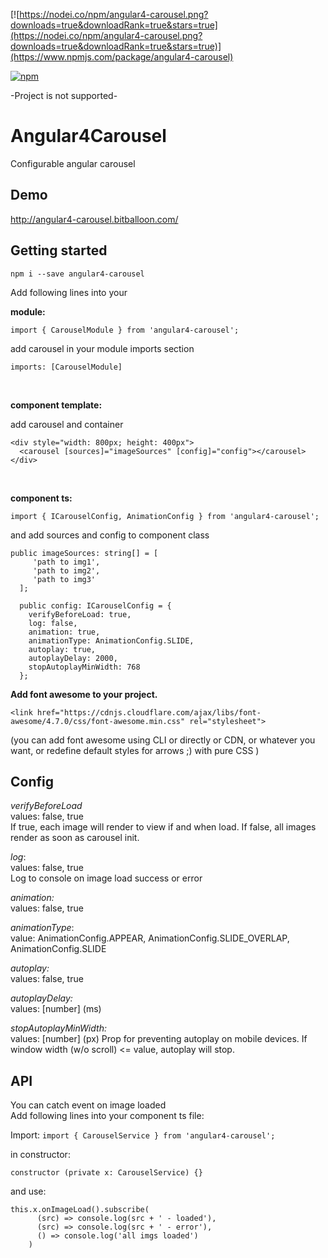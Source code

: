 [![https://nodei.co/npm/angular4-carousel.png?downloads=true&downloadRank=true&stars=true](https://nodei.co/npm/angular4-carousel.png?downloads=true&downloadRank=true&stars=true)](https://www.npmjs.com/package/angular4-carousel)

[![npm](https://img.shields.io/npm/dm/angular4-carousel.svg)](https://www.npmjs.com/package/angular4-carousel)

-Project is not supported-

# Angular4Carousel

Configurable angular carousel

## Demo

http://angular4-carousel.bitballoon.com/

## Getting started

`npm i --save angular4-carousel`

Add following lines into your

**module:**

```
import { CarouselModule } from 'angular4-carousel';
```

add carousel in your module imports section<br/>
```
imports: [CarouselModule]
```

<br/>

**component template:**

add carousel and container 
```
<div style="width: 800px; height: 400px">
  <carousel [sources]="imageSources" [config]="config"></carousel>
</div>
```

<br/>

**component ts:**
 
```
import { ICarouselConfig, AnimationConfig } from 'angular4-carousel';
```

and add sources and config to component class
```
public imageSources: string[] = [
     'path to img1',
     'path to img2',
     'path to img3'
  ];
  
  public config: ICarouselConfig = {
    verifyBeforeLoad: true,
    log: false,
    animation: true,
    animationType: AnimationConfig.SLIDE,
    autoplay: true,
    autoplayDelay: 2000,
    stopAutoplayMinWidth: 768
  };
```
  
**Add font awesome to your project.** 
```
<link href="https://cdnjs.cloudflare.com/ajax/libs/font-awesome/4.7.0/css/font-awesome.min.css" rel="stylesheet">
```
(you can add font awesome using CLI or directly or CDN, or whatever you want, or redefine default styles for arrows ;) with pure CSS )
  
## Config

_verifyBeforeLoad_ <br/>
values: false, true <br/>
If true, each image will render to view if and when load.
If false, all images render as soon as carousel init.

_log_: <br/>
values: false, true <br/>
Log to console on image load success or error

_animation:_ <br/>
values: false, true <br/>


_animationType_: <br/>
value: AnimationConfig.APPEAR, AnimationConfig.SLIDE_OVERLAP, AnimationConfig.SLIDE

_autoplay:_<br/>
values: false, true

_autoplayDelay:_ <br/>
values: [number] (ms)

_stopAutoplayMinWidth:_ <br/>
values: [number] (px)
Prop for preventing autoplay on mobile devices.
If window width (w/o scroll) <= value, autoplay will stop.

## API

You can catch event on image loaded <br/>
Add following lines into your component ts file:

Import:
`
import { CarouselService } from 'angular4-carousel';
`

in constructor:

`
constructor (private x: CarouselService) {}
`

and use:<br/>
```
this.x.onImageLoad().subscribe(
      (src) => console.log(src + ' - loaded'),
      (src) => console.log(src + ' - error'),
      () => console.log('all imgs loaded')
    )
```

